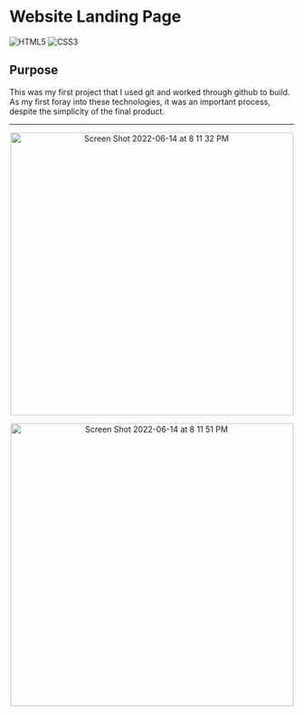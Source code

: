 # Website Landing Page
![HTML5](https://img.shields.io/badge/html5-%23E34F26.svg?style=for-the-badge&logo=html5&logoColor=white)
![CSS3](https://img.shields.io/badge/css3-%231572B6.svg?style=for-the-badge&logo=css3&logoColor=white)


## Purpose

This was my first project that I used git and worked through github to build. As my first foray into these technologies, it was an important process, despite the simplicity of the final product. 

---

<p align="center">
  <img width="500" alt="Screen Shot 2022-06-14 at 8 11 32 PM" src="https://user-images.githubusercontent.com/101354032/173729120-f32e550d-3798-48c6-9454-2e19f5966359.png">
</p>
<p align="center">
  <img width="500" alt="Screen Shot 2022-06-14 at 8 11 51 PM" src="https://user-images.githubusercontent.com/101354032/173729128-5ce4162b-84f2-4d03-9090-8d55b0eafc18.png">
</p>
